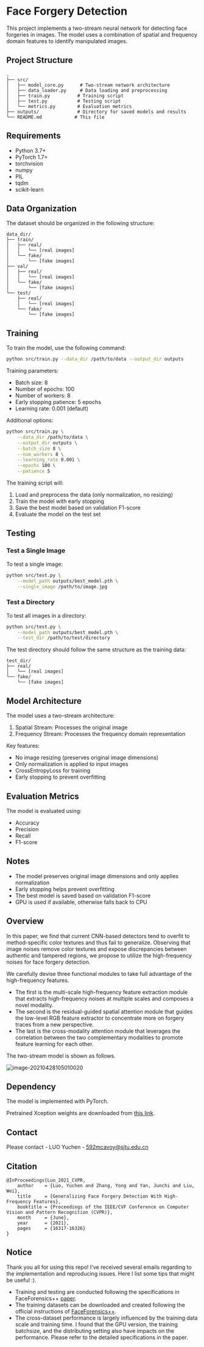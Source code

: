 # Face Forgery Detection

This project implements a two-stream neural network for detecting face forgeries in images. The model uses a combination of spatial and frequency domain features to identify manipulated images.

## Project Structure

```
.
├── src/
│   ├── model_core.py      # Two-stream network architecture
│   ├── data_loader.py     # Data loading and preprocessing
│   ├── train.py          # Training script
│   ├── test.py           # Testing script
│   └── metrics.py        # Evaluation metrics
├── outputs/              # Directory for saved models and results
└── README.md            # This file
```

## Requirements

- Python 3.7+
- PyTorch 1.7+
- torchvision
- numpy
- PIL
- tqdm
- scikit-learn

## Data Organization

The dataset should be organized in the following structure:

```
data_dir/
├── train/
│   ├── real/
│   │   └── [real images]
│   └── fake/
│       └── [fake images]
├── val/
│   ├── real/
│   │   └── [real images]
│   └── fake/
│       └── [fake images]
└── test/
    ├── real/
    │   └── [real images]
    └── fake/
        └── [fake images]
```

## Training

To train the model, use the following command:

```bash
python src/train.py --data_dir /path/to/data --output_dir outputs
```

Training parameters:
- Batch size: 8
- Number of epochs: 100
- Number of workers: 8
- Early stopping patience: 5 epochs
- Learning rate: 0.001 (default)

Additional options:
```bash
python src/train.py \
    --data_dir /path/to/data \
    --output_dir outputs \
    --batch_size 8 \
    --num_workers 8 \
    --learning_rate 0.001 \
    --epochs 100 \
    --patience 5
```

The training script will:
1. Load and preprocess the data (only normalization, no resizing)
2. Train the model with early stopping
3. Save the best model based on validation F1-score
4. Evaluate the model on the test set

## Testing

### Test a Single Image

To test a single image:

```bash
python src/test.py \
    --model_path outputs/best_model.pth \
    --single_image /path/to/image.jpg
```

### Test a Directory

To test all images in a directory:

```bash
python src/test.py \
    --model_path outputs/best_model.pth \
    --test_dir /path/to/test/directory
```

The test directory should follow the same structure as the training data:
```
test_dir/
├── real/
│   └── [real images]
└── fake/
    └── [fake images]
```

## Model Architecture

The model uses a two-stream architecture:
1. Spatial Stream: Processes the original image
2. Frequency Stream: Processes the frequency domain representation

Key features:
- No image resizing (preserves original image dimensions)
- Only normalization is applied to input images
- CrossEntropyLoss for training
- Early stopping to prevent overfitting

## Evaluation Metrics

The model is evaluated using:
- Accuracy
- Precision
- Recall
- F1-score

## Notes

- The model preserves original image dimensions and only applies normalization
- Early stopping helps prevent overfitting
- The best model is saved based on validation F1-score
- GPU is used if available, otherwise falls back to CPU

## Overview

In this paper, we find that current CNN-based detectors tend to overfit to method-specific color textures and thus fail to generalize. Observing that image noises remove color textures and expose discrepancies between authentic and tampered regions, we propose to utilize the high-frequency noises for face forgery detection.

We carefully devise three functional modules to take full advantage of the high-frequency features. 

- The first is the multi-scale high-frequency feature extraction module that extracts high-frequency noises at multiple scales and composes a novel modality. 
- The second is the residual-guided spatial attention module that guides the low-level RGB feature extractor to concentrate more on forgery traces from a new perspective. 
- The last is the cross-modality attention module that leverages the correlation between the two complementary modalities to promote feature learning for each other. 

The two-stream model is shown as follows.

![image-20210428105010020](img/pipeline.png)

## Dependency

The model is implemented with PyTorch.

Pretrained Xception weights are downloaded from [this link](http://data.lip6.fr/cadene/pretrainedmodels/xception-b5690688.pth).

## Contact

Please contact - LUO Yuchen - 592mcavoy@sjtu.edu.cn

## Citation

```
@InProceedings{Luo_2021_CVPR,
    author    = {Luo, Yuchen and Zhang, Yong and Yan, Junchi and Liu, Wei},
    title     = {Generalizing Face Forgery Detection With High-Frequency Features},
    booktitle = {Proceedings of the IEEE/CVF Conference on Computer Vision and Pattern Recognition (CVPR)},
    month     = {June},
    year      = {2021},
    pages     = {16317-16326}
}
```

## Notice
Thank you all for using this repo! I've received several emails regarding to the implementation and reproducing issues. Here I list some tips that might be useful :).
- Training and testing are conducted following the specifications in FaceForensics++ [paper](https://arxiv.org/abs/1901.08971).
- The training datasets can be downloaded and created following the official instructions of [FaceForensics++](https://github.com/ondyari/FaceForensics).
- The cross-dataset performance is largely influenced by the training data scale and training time. I found that the GPU version, the training batchsize, and the distributing setting also have impacts on the performance. Please refer to the detailed specifications in the paper.









